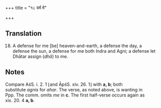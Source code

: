 +++
title = "१८ वर्म मे"

+++
## Translation
18. A defense for me \[be\] heaven-and-earth, a defense the day, a  
defense the sun, a defense for me both Indra and Agni; a defense let  
Dhātar assign (*dhā*) to me.

## Notes
  
  
  
  
  
Compare AśS. i. 2. 1 ⌊and ĀpśS. xiv. 26. 1⌋ with **a, b**; both  
substitute *agnis* for *ahar*. The verse, as noted above, is wanting in  
Ppp. The comm. omits *me* in **c**. The first half-verse occurs again as  
xix. 20. 4 **a, b**.
